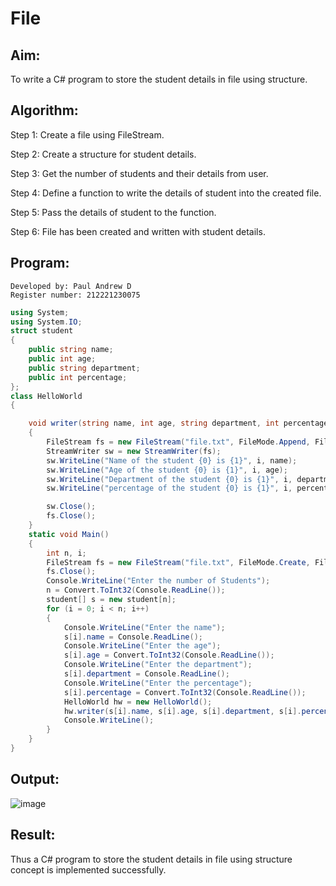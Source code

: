 # File
## Aim:
To write a C# program to store the student details in file using structure.

## Algorithm:
Step 1:
Create a file using FileStream.

Step 2:
Create a structure for student details.

Step 3:
Get the number of students and their details from user.

Step 4:
Define a function to write the details of student into the created file.

Step 5:
Pass the details of student to the function.

Step 6:
File has been created and written with student details.

## Program:
```
Developed by: Paul Andrew D
Register number: 212221230075
```
```C#
using System;
using System.IO;
struct student
{
    public string name;
    public int age;
    public string department;
    public int percentage;
};
class HelloWorld
{

    void writer(string name, int age, string department, int percentage, int i)
    {
        FileStream fs = new FileStream("file.txt", FileMode.Append, FileAccess.Write);
        StreamWriter sw = new StreamWriter(fs);
        sw.WriteLine("Name of the student {0} is {1}", i, name);
        sw.WriteLine("Age of the student {0} is {1}", i, age);
        sw.WriteLine("Department of the student {0} is {1}", i, department);
        sw.WriteLine("percentage of the student {0} is {1}", i, percentage);

        sw.Close();
        fs.Close();
    }
    static void Main()
    {
        int n, i;
        FileStream fs = new FileStream("file.txt", FileMode.Create, FileAccess.Write);
        fs.Close();
        Console.WriteLine("Enter the number of Students");
        n = Convert.ToInt32(Console.ReadLine());
        student[] s = new student[n];
        for (i = 0; i < n; i++)
        {
            Console.WriteLine("Enter the name");
            s[i].name = Console.ReadLine();
            Console.WriteLine("Enter the age");
            s[i].age = Convert.ToInt32(Console.ReadLine());
            Console.WriteLine("Enter the department");
            s[i].department = Console.ReadLine();
            Console.WriteLine("Enter the percentage");
            s[i].percentage = Convert.ToInt32(Console.ReadLine());
            HelloWorld hw = new HelloWorld();
            hw.writer(s[i].name, s[i].age, s[i].department, s[i].percentage, i + 1);
            Console.WriteLine();
        }
    }
}
```
## Output:

![image](https://github.com/Paul-Andrew-15/File/assets/94279791/8b5c1cea-1bc5-43bd-82a6-f4ae30cb4d4e)


## Result:
Thus a C# program to store the student details in file using structure concept is implemented successfully.
